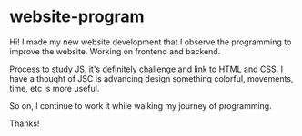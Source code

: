 # website-program
 
Hi! I made my new website development that I observe the programming to improve the website. Working on frontend and backend.

Process to study JS, it's definitely challenge and link to HTML and CSS. I have a thought of JSC is advancing design something colorful, movements, time, etc is more useful.

So on, I continue to work it while walking my journey of programming.

Thanks!